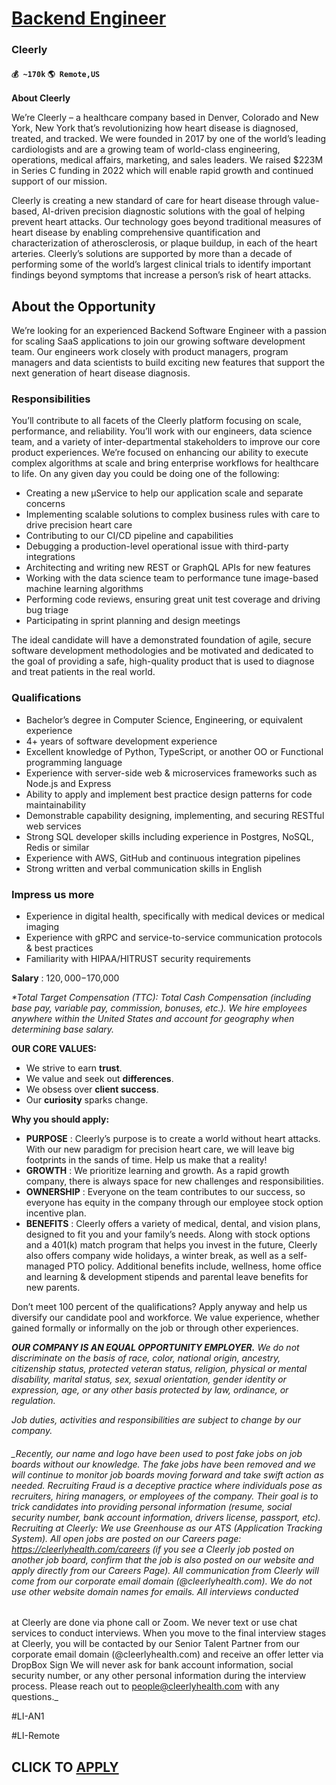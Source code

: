 # [Backend Engineer](https://www.remotewlb.com/apply/backend-engineer-59661)  
### Cleerly  
#### `💰 ~170k` `🌎 Remote,US`  

**About Cleerly**

We’re Cleerly – a healthcare company based in Denver, Colorado and New York, New York that’s revolutionizing how heart disease is diagnosed, treated, and tracked. We were founded in 2017 by one of the world’s leading cardiologists and are a growing team of world-class engineering, operations, medical affairs, marketing, and sales leaders. We raised $223M in Series C funding in 2022 which will enable rapid growth and continued support of our mission.

Cleerly is creating a new standard of care for heart disease through value-based, AI-driven precision diagnostic solutions with the goal of helping prevent heart attacks. Our technology goes beyond traditional measures of heart disease by enabling comprehensive quantification and characterization of atherosclerosis, or plaque buildup, in each of the heart arteries. Cleerly’s solutions are supported by more than a decade of performing some of the world’s largest clinical trials to identify important findings beyond symptoms that increase a person’s risk of heart attacks.

## About the Opportunity

We’re looking for an experienced Backend Software Engineer with a passion for scaling SaaS applications to join our growing software development team. Our engineers work closely with product managers, program managers and data scientists to build exciting new features that support the next generation of heart disease diagnosis.

### Responsibilities

You’ll contribute to all facets of the Cleerly platform focusing on scale, performance, and reliability. You’ll work with our engineers, data science team, and a variety of inter-departmental stakeholders to improve our core product experiences. We’re focused on enhancing our ability to execute complex algorithms at scale and bring enterprise workflows for healthcare to life. On any given day you could be doing one of the following:

  * Creating a new µService to help our application scale and separate concerns
  * Implementing scalable solutions to complex business rules with care to drive precision heart care
  * Contributing to our CI/CD pipeline and capabilities
  * Debugging a production-level operational issue with third-party integrations
  * Architecting and writing new REST or GraphQL APIs for new features
  * Working with the data science team to performance tune image-based machine learning algorithms 
  * Performing code reviews, ensuring great unit test coverage and driving bug triage
  * Participating in sprint planning and design meetings 

The ideal candidate will have a demonstrated foundation of agile, secure software development methodologies and be motivated and dedicated to the goal of providing a safe, high-quality product that is used to diagnose and treat patients in the real world.

### **Qualifications**

  * Bachelor’s degree in Computer Science, Engineering, or equivalent experience
  * 4+ years of software development experience
  * Excellent knowledge of Python, TypeScript, or another OO or Functional programming language
  * Experience with server-side web & microservices frameworks such as Node.js and Express
  * Ability to apply and implement best practice design patterns for code maintainability
  * Demonstrable capability designing, implementing, and securing RESTful web services
  * Strong SQL developer skills including experience in Postgres, NoSQL, Redis or similar
  * Experience with AWS, GitHub and continuous integration pipelines
  * Strong written and verbal communication skills in English

### **Impress us more**

  * Experience in digital health, specifically with medical devices or medical imaging
  * Experience with gRPC and service-to-service communication protocols & best practices
  * Familiarity with HIPAA/HITRUST security requirements

**Salary** : $120,000-$170,000

_*Total Target Compensation (TTC): Total Cash Compensation (including base pay, variable pay, commission, bonuses, etc.). We hire employees anywhere within the United States and account for geography when determining base salary._

 **OUR CORE VALUES:**

  * We strive to earn **trust**.
  * We value and seek out **differences**.
  * We obsess over **client success**.
  * Our **curiosity** sparks change.

**Why you should apply:**

  * **PURPOSE** : Cleerly’s purpose is to create a world without heart attacks. With our new paradigm for precision heart care, we will leave big footprints in the sands of time. Help us make that a reality!
  * **GROWTH** : We prioritize learning and growth. As a rapid growth company, there is always space for new challenges and responsibilities.
  * **OWNERSHIP** : Everyone on the team contributes to our success, so everyone has equity in the company through our employee stock option incentive plan.
  * **BENEFITS** : Cleerly offers a variety of medical, dental, and vision plans, designed to fit you and your family’s needs. Along with stock options and a 401(k) match program that helps you invest in the future, Cleerly also offers company wide holidays, a winter break, as well as a self-managed PTO policy. Additional benefits include, wellness, home office and learning & development stipends and parental leave benefits for new parents.

Don’t meet 100 percent of the qualifications? Apply anyway and help us diversify our candidate pool and workforce. We value experience, whether gained formally or informally on the job or through other experiences.

**_OUR COMPANY IS AN EQUAL OPPORTUNITY EMPLOYER._** _We do not discriminate on the basis of race, color, national origin, ancestry, citizenship status, protected veteran status, religion, physical or mental disability, marital status, sex, sexual orientation, gender identity or expression, age, or any other basis protected by law, ordinance, or regulation._

_Job duties, activities and responsibilities are subject to change by our company._

###### _Recently, our name and logo have been used to post fake jobs on job boards without our knowledge. The fake jobs have been removed and we will continue to monitor job boards moving forward and take swift action as needed. Recruiting Fraud is a deceptive practice where individuals pose as recruiters, hiring managers, or employees of the company. Their goal is to trick candidates into providing personal information (resume, social security number, bank account information, drivers license, passport, etc). Recruiting at Cleerly: We use Greenhouse as our ATS (Application Tracking System). All open jobs are posted on our Careers page: https://cleerlyhealth.com/careers (if you see a Cleerly job posted on another job board, confirm that the job is also posted on our website and apply directly from our Careers Page). All communication from Cleerly will come from our corporate email domain (@cleerlyhealth.com). We do not use other website domain names for emails. All interviews conducted
at Cleerly are done via phone call or Zoom. We never text or use chat services to conduct interviews. When you move to the final interview stages at Cleerly, you will be contacted by our Senior Talent Partner from our corporate email domain (@cleerlyhealth.com) and receive an offer letter via DropBox Sign We will never ask for bank account information, social security number, or any other personal information during the interview process. Please reach out to people@cleerlyhealth.com with any questions._

#LI-AN1

#LI-Remote

  
## CLICK TO [APPLY](https://www.remotewlb.com/apply/backend-engineer-59661)


